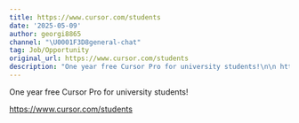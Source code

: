 ```yaml
---
title: https://www.cursor.com/students
date: '2025-05-09'
author: georgi8865
channel: "\U0001F3D8general-chat"
tag: Job/Opportunity
original_url: https://www.cursor.com/students
description: "One year free Cursor Pro for university students!\n\n https://www.cursor.com/students"
---
```


One year free Cursor Pro for university students!

 https://www.cursor.com/students